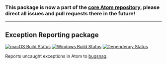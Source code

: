 ### This package is now a part of the [core Atom repository](https://github.com/atom/atom/tree/master/packages/exception-reporting), please direct all issues and pull requests there in the future!

---

## Exception Reporting package
[![macOS Build Status](https://travis-ci.org/atom/exception-reporting.svg?branch=master)](https://travis-ci.org/atom/exception-reporting) [![Windows Build Status](https://ci.appveyor.com/api/projects/status/i0pla7qbpv7celg2/branch/master?svg=true)](https://ci.appveyor.com/project/Atom/exception-reporting/branch/master) [![Dependency Status](https://david-dm.org/atom/exception-reporting.svg)](https://david-dm.org/atom/exception-reporting)

Reports uncaught exceptions in Atom to [bugsnag](https://bugsnag.com).
